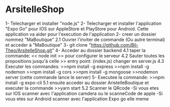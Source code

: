 # ArsitelleShop

1- Telecharger  et installer "node.js"
2- Telecharger et installer l'application "Expo Go" pour IOS sur AppleStore et PlayStore pour Android.
Cette application va aider pour l'execution de l'application
2- creer un dossier nommez "MaBoutique"
    2.1 Ouvrer l'inviter de commande (Ou autre terminal) et acceder à "MaBoutique"
3- git clone "https://github.com/Bil-Theo/ArsitelleShop.git"
4- Acceder au dossier backend 
    4.1 taper la commande: << node init >> pour configurer le serveur
    4.2 Sauter toutes les propositions jusqu'à celle >> entry point: (index.js) changer en server.js
    4.3 Executer les commandes:
              >>npm install -g express
              >>npm install -g nodemon
              >>npm install -g cors
              >>npm install -g mongoose
              >>nodemon server   (cette commande lance le server)
5-  Executee la commande:
              >>npm install -g expo-cli
    5.1 ensuite acceder au dossier AristelleBoutique et executer la commande
              >>yarn start
    5.2 Scanner le QRcode 
          -Si vous etes sur IOS scanner avec l'application camdera ou le scanneCode de apple
          -Si vous etes sur Android scanner avec l'application Expo go elle meme 
  
